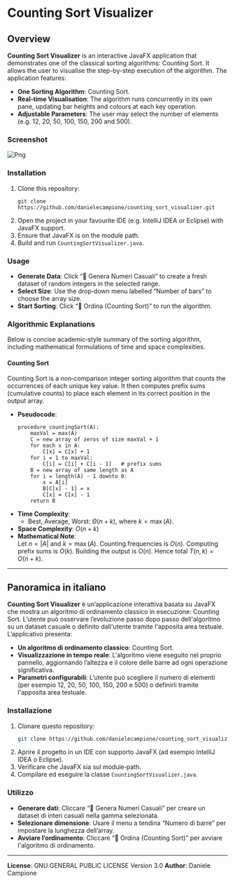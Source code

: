 # Counting Sort Visualizer

## Overview

**Counting Sort Visualizer** is an interactive JavaFX application that demonstrates one of the classical sorting algorithms: Counting Sort. It allows the user to visualise the step-by-step execution of the algorithm. The application features:

- **One Sorting Algorithm**: Counting Sort.
- **Real‐time Visualisation**: The algorithm runs concurrently in its own pane, updating bar heights and colours at each key operation.
- **Adjustable Parameters**: The user may select the number of elements (e.g. 12, 20, 50, 100, 150, 200 and 500).

### Screenshot

![Png](https://i.ibb.co/xqKVyDWK/Immagine-2025-06-05-201923.png)

### Installation

1. Clone this repository:
   ```
   git clone https://github.com/danielecampione/counting_sort_visualizer.git
   ```
2. Open the project in your favourite IDE (e.g. IntelliJ IDEA or Eclipse) with JavaFX support.
3. Ensure that JavaFX is on the module path.
4. Build and run `CountingSortVisualizer.java`.

### Usage

- **Generate Data**: Click “🎲 Genera Numeri Casuali” to create a fresh dataset of random integers in the selected range.
- **Select Size**: Use the drop‐down menu labelled “Number of bars” to choose the array size.
- **Start Sorting**: Click “🚀 Ordina (Counting Sort)” to run the algorithm.

### Algorithmic Explanations

Below is concise academic‐style summary of the sorting algorithm, including mathematical formulations of time and space complexities.

#### Counting Sort

Counting Sort is a non‐comparison integer sorting algorithm that counts the occurrences of each unique key value. It then computes prefix sums (cumulative counts) to place each element in its correct position in the output array.

- **Pseudocode**:
  ```
  procedure countingSort(A):
      maxVal = max(A)
      C = new array of zeros of size maxVal + 1
      for each x in A:
          C[x] = C[x] + 1
      for i = 1 to maxVal:
          C[i] = C[i] + C[i - 1]   # prefix sums
      B = new array of same length as A
      for i = length(A) - 1 downto 0: 
          x = A[i]
          B[C[x] - 1] = x
          C[x] = C[x] - 1
      return B
  ```
- **Time Complexity**:
  - Best, Average, Worst: $\Theta(n + k)$, where $k = \max(A)$.
- **Space Complexity**: $O(n + k)$
- **Mathematical Note**:  
  Let $n = |A|$ and $k = \max(A)$. Counting frequencies is $O(n)$. Computing prefix sums is $O(k)$. Building the output is $O(n)$. Hence total
  $T(n, k) = O(n + k).$

---

## Panoramica in italiano

**Counting Sort Visualizer** è un’applicazione interattiva basata su JavaFX che mostra un algoritmo di ordinamento classico in esecuzione: Counting Sort. L’utente può osservare l’evoluzione passo dopo passo dell'algoritmo su un dataset casuale o definito dall'utente tramite l'apposita area testuale. L’applicativo presenta:

- **Un algoritmo di ordinamento classico**: Counting Sort.
- **Visualizzazione in tempo reale**: L'algoritmo viene eseguito nel proprio pannello, aggiornando l’altezza e il colore delle barre ad ogni operazione significativa.
- **Parametri configurabili**: L’utente può scegliere il numero di elementi (per esempio 12, 20, 50, 100, 150, 200 e 500) o definirli tramite l'apposita area testuale.

### Installazione

1. Clonare questo repository:
   ```bash
   git clone https://github.com/danielecampione/counting_sort_visualizer.git
   ```
2. Aprire il progetto in un IDE con supporto JavaFX (ad esempio IntelliJ IDEA o Eclipse).
3. Verificare che JavaFX sia sul module‐path.
4. Compilare ed eseguire la classe `CountingSortVisualizer.java`.

### Utilizzo

- **Generare dati**: Cliccare “🎲 Genera Numeri Casuali” per creare un dataset di interi casuali nella gamma selezionata.
- **Selezionare dimensione**: Usare il menu a tendina “Numero di barre” per impostare la lunghezza dell’array.
- **Avviare l’ordinamento**: Cliccare “🚀 Ordina (Counting Sort)” per avviare l'algoritmo di ordinamento.

---

**License**: GNU GENERAL PUBLIC LICENSE Version 3.0
**Author**: Daniele Campione
